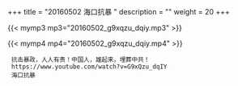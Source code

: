 +++
title = "20160502  海口抗暴 "
description = ""
weight = 20
+++

{{< mymp3 mp3="20160502_g9xqzu_dqiy.mp3" >}}

{{< mymp4 mp4="20160502_g9xqzu_dqiy.mp4" >}}

     抗击暴政，人人有责！中国人，雄起来，埋葬中共！ 
     https://www.youtube.com/watch?v=G9xQzu_dqIY 
     海口抗暴 
